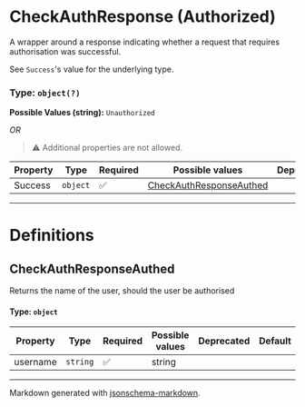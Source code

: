 # CheckAuthResponse (Authorized)

A wrapper around a response indicating whether a request that requires authorisation was
successful.

See `Success`'s value for the underlying type.

### Type: `object(?)`

**Possible Values (string):** `Unauthorized`

_OR_ 

> ⚠️ Additional properties are not allowed.

| Property | Type | Required | Possible values | Deprecated | Default | Description | Examples |
| -------- | ---- | -------- | --------------- | ---------- | ------- | ----------- | -------- |
| Success | `object` | ✅ | [CheckAuthResponseAuthed](#checkauthresponseauthed) |  |  |  |  |


---

# Definitions

## CheckAuthResponseAuthed

Returns the name of the user, should the user be authorised

#### Type: `object`

| Property | Type | Required | Possible values | Deprecated | Default | Description | Examples |
| -------- | ---- | -------- | --------------- | ---------- | ------- | ----------- | -------- |
| username | `string` | ✅ | string |  |  |  |  |


---

Markdown generated with [jsonschema-markdown](https://github.com/elisiariocouto/jsonschema-markdown).
